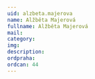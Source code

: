 ```yaml
---
uid: alzbeta.majerova
name: Alžběta Majerová
fullname: Alžběta Majerová
mail: 
category: 
img: 
description: 
ordpraha: 
ordcan: 44
---
```




